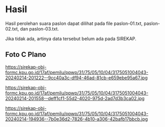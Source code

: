 # Hasil

Hasil perolehan suara paslon dapat dilihat pada file paslon-01.txt, paslon-02.txt, dan paslon-03.txt.

Jika tidak ada, artinya data tersebut belum ada pada SIREKAP.

## Foto C Plano

https://sirekap-obj-formc.kpu.go.id/17af/pemilu/ppwp/31/75/05/10/04/3175051004043-20240214-201222--9cc40a3c-df94-46ad-81cb-e659ebe95a67.jpg

https://sirekap-obj-formc.kpu.go.id/17af/pemilu/ppwp/31/75/05/10/04/3175051004043-20240214-201558--deff1cf1-55d2-4020-975d-2ad7d3b3ca02.jpg

https://sirekap-obj-formc.kpu.go.id/17af/pemilu/ppwp/31/75/05/10/04/3175051004043-20240214-194936--7b0e36d2-7826-4b10-a306-42bafb17bbcb.jpg
